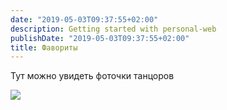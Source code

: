 ```yaml
---
date: "2019-05-03T09:37:55+02:00"
description: Getting started with personal-web
publishDate: "2019-05-03T09:37:55+02:00"
title: Фавориты
---
```


Тут можно увидеть фоточки танцоров 

![](/post/getting-started_files/pmT-3zQoxyY.jpg)